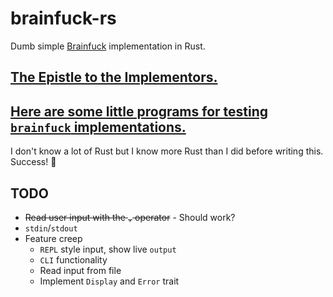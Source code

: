 # brainfuck-rs

Dumb simple [Brainfuck](https://esolangs.org/wiki/Brainfuck) implementation in Rust.

## [The Epistle to the Implementors.](http://www.brainfuck.org/epistle.html)

## [Here are some little programs for testing `brainfuck` implementations.](http://www.brainfuck.org/tests.b)

I don't know a lot of Rust but I know more Rust than I did before writing this. Success! 🎉

## TODO

- ~~Read user input with the `,` operator~~ - Should work?
- `stdin`/`stdout`
- Feature creep
  - `REPL` style input, show live `output`
  - `CLI` functionality
  - Read input from file
  - Implement `Display` and `Error` trait
